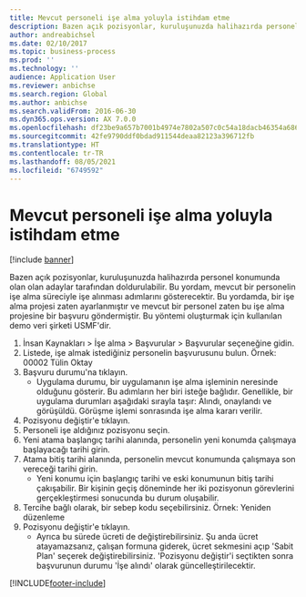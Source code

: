 ```yaml
---
title: Mevcut personeli işe alma yoluyla istihdam etme
description: Bazen açık pozisyonlar, kuruluşunuzda halihazırda personel konumunda olan olan adaylar tarafından doldurulabilir.
author: andreabichsel
ms.date: 02/10/2017
ms.topic: business-process
ms.prod: ''
ms.technology: ''
audience: Application User
ms.reviewer: anbichse
ms.search.region: Global
ms.author: anbichse
ms.search.validFrom: 2016-06-30
ms.dyn365.ops.version: AX 7.0.0
ms.openlocfilehash: df23be9a657b7001b4974e7802a507c0c54a18dacb46354a68699d759827e941
ms.sourcegitcommit: 42fe9790ddf0bdad911544deaa82123a396712fb
ms.translationtype: HT
ms.contentlocale: tr-TR
ms.lasthandoff: 08/05/2021
ms.locfileid: "6749592"
---
```

# <a name="hire-existing-employees-through-recruitment"></a>Mevcut personeli işe alma yoluyla istihdam etme

[!include [banner](../../includes/banner.md)]

Bazen açık pozisyonlar, kuruluşunuzda halihazırda personel konumunda olan olan adaylar tarafından doldurulabilir. Bu yordam, mevcut bir personelin işe alma süreciyle işe alınması adımlarını gösterecektir. Bu yordamda, bir işe alma projesi zaten ayarlanmıştır ve mevcut bir personel zaten bu işe alma projesine bir başvuru göndermiştir. Bu yöntemi oluşturmak için kullanılan demo veri şirketi USMF'dir.

1. İnsan Kaynakları > İşe alma > Başvurular > Başvurular seçeneğine gidin.
2. Listede, işe almak istediğiniz personelin başvurusunu bulun. Örnek: 00002 Tülin Oktay
3. Başvuru durumu'na tıklayın.
    * Uygulama durumu, bir uygulamanın işe alma işleminin neresinde olduğunu gösterir.  Bu adımların her biri isteğe bağlıdır. Genellikle, bir uygulama durumları aşağıdaki sırayla taşır: Alındı, onaylandı ve görüşüldü. Görüşme işlemi sonrasında işe alma kararı verilir.  
4. Pozisyonu değiştir'e tıklayın.
5. Personeli işe aldığınız pozisyonu seçin.
6. Yeni atama başlangıç tarihi alanında, personelin yeni konumda çalışmaya başlayacağı tarihi girin.  
7. Atama bitiş tarihi alanında, personelin mevcut konumunda çalışmaya son vereceği tarihi girin.
    * Yeni konumu için başlangıç tarihi ve eski konumunun bitiş tarihi çakışabilir. Bir kişinin geçiş döneminde her iki pozisyonun görevlerini gerçekleştirmesi sonucunda bu durum oluşabilir.  
8. Tercihe bağlı olarak, bir sebep kodu seçebilirsiniz. Örnek: Yeniden düzenleme
9. Pozisyonu değiştir'e tıklayın.
    * Ayrıca bu sürede ücreti de değiştirebilirsiniz. Şu anda ücret atayamazsanız, çalışan formuna giderek, ücret sekmesini açıp 'Sabit Plan' seçerek değiştirebilirsiniz. 'Pozisyonu değiştir'i seçtikten sonra başvurunun durumu 'İşe alındı' olarak güncelleştirilecektir.  



[!INCLUDE[footer-include](../../../../includes/footer-banner.md)]
